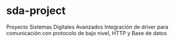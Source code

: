 # sda-project
Proyecto Sistemas Digitales Avanzados
Integración de driver para comunicación con protocolo de bajo nivel, HTTP y Base de datos
